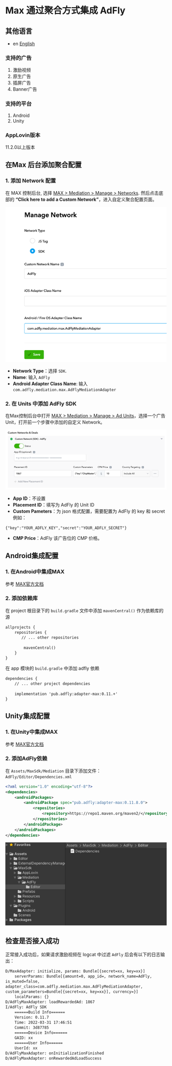 # Max 通过聚合方式集成 AdFly

## 其他语言
* en [English](english.md)

### 支持的广告
1. 激励视频
2. 原生广告
3. 插屏广告
4. Banner广告

### 支持的平台
1. Android
2. Unity

### AppLovin版本
11.2.0以上版本

## 在Max 后台添加聚合配置

### 1. 添加 Network 配置
在 MAX 控制后台, 选择 [MAX > Mediation > Manage > Networks](https://dash.applovin.com/o/mediation/networks/). 然后点击底部的 **“Click here to add a Custom Network”**，进入自定义聚合配置页面。

![](1.png)

- **Network Type**：选择 `SDK`.
- **Name**: 输入 `AdFly`
- **Android Adapter Class Name**: 输入 `com.adfly.mediation.max.AdFlyMediationAdapter`

### 2. 在 Units 中添加 AdFly SDK
在Max控制后台中打开 [MAX > Mediation > Manage > Ad Units](https://dash.applovin.com/o/mediation/ad_units/)，选择一个广告Unit，打开前一个步骤中添加的自定义 Network。

![](2.png)

- **App ID**：不设置
- **Placement ID**：填写为 AdFly 的 Unit ID
- **Custom Pameters**：为 json 格式配置，需要配置为 AdFly 的 key 和 secret
例如：

```
{"key":"YOUR_ADFLY_KEY","secret":"YOUR_ADFLY_SECRET"}
```

- **CMP Price**：AdFly 该广告位的 CMP 价格。

## Android集成配置
### 1. 在Android中集成MAX
参考 [MAX官方文档](https://dash.applovin.com/documentation/mediation/android/getting-started/integration)

### 2. 添加依赖库
在 project 根目录下的 `build.gradle` 文件中添加 `mavenCentral()` 作为依赖库的源

```
allprojects {
    repositories {
       // ... other repositories

        mavenCentral()
    }
}
```

在 app 模块的 `build.gradle` 中添加 adfly 依赖

```
dependencies {
    // ... other project dependencies

    implementation 'pub.adfly:adapter-max:0.11.+'
}
```

## Unity集成配置

### 1. 在Unity中集成MAX
参考 [MAX官方文档](https://dash.applovin.com/documentation/mediation/unity/getting-started/integration)

### 2. 添加AdFly依赖
在 `Assets/MaxSdk/Mediation` 目录下添加文件：`AdFly/Editor/Dependencies.xml`

```xml
<?xml version="1.0" encoding="utf-8"?>
<dependencies>
    <androidPackages>
        <androidPackage spec="pub.adfly:adapter-max:0.11.8.0">
            <repositories>
                <repository>https://repo1.maven.org/maven2/</repository>
            </repositories>
        </androidPackage>
    </androidPackages>
</dependencies>
```

![](3.png)

## 检查是否接入成功

正常接入成功后，如果请求激励视频在 logcat 中过滤 `AdFly` 后会有以下的日志输出：

```
D/MaxAdapter: initialize, params: Bundle[{secret=xx, key=xx}]
    serverParams: Bundle[{amount=0, app_id=, network_name=AdFly, is_muted=false, adapter_class=com.adfly.mediation.max.AdFlyMediationAdapter, custom_parameters=Bundle[{secret=xx, key=xx}], currency=}]
    localParams: {}
D/AdFlyMaxAdapter: loadRewardedAd: 1867
I/AdFly: AdFly SDK
    ======Build Info======
    Version: 0.11.7
    Time: 2022-03-31 17:46:51
    Commit: 3d87785
    ======Device Info======
    GAID: xx
    ======User Info======
    UserId: xx
D/AdFlyMaxAdapter: onInitializationFinished
D/AdFlyMaxAdapter: onRewardedAdLoadSuccess
```
